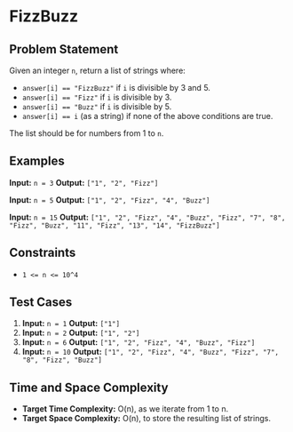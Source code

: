 # FizzBuzz

## Problem Statement

Given an integer `n`, return a list of strings where:

- `answer[i] == "FizzBuzz"` if `i` is divisible by 3 and 5.
- `answer[i] == "Fizz"` if `i` is divisible by 3.
- `answer[i] == "Buzz"` if `i` is divisible by 5.
- `answer[i] == i` (as a string) if none of the above conditions are true.

The list should be for numbers from 1 to `n`.

## Examples

**Input:** `n = 3`
**Output:** `["1", "2", "Fizz"]`

**Input:** `n = 5`
**Output:** `["1", "2", "Fizz", "4", "Buzz"]`

**Input:** `n = 15`
**Output:** `["1", "2", "Fizz", "4", "Buzz", "Fizz", "7", "8", "Fizz", "Buzz", "11", "Fizz", "13", "14", "FizzBuzz"]`

## Constraints

- `1 <= n <= 10^4`

## Test Cases

1.  **Input:** `n = 1`
    **Output:** `["1"]`
2.  **Input:** `n = 2`
    **Output:** `["1", "2"]`
3.  **Input:** `n = 6`
    **Output:** `["1", "2", "Fizz", "4", "Buzz", "Fizz"]`
4.  **Input:** `n = 10`
    **Output:** `["1", "2", "Fizz", "4", "Buzz", "Fizz", "7", "8", "Fizz", "Buzz"]`

## Time and Space Complexity

- **Target Time Complexity:** O(n), as we iterate from 1 to n.
- **Target Space Complexity:** O(n), to store the resulting list of strings.
